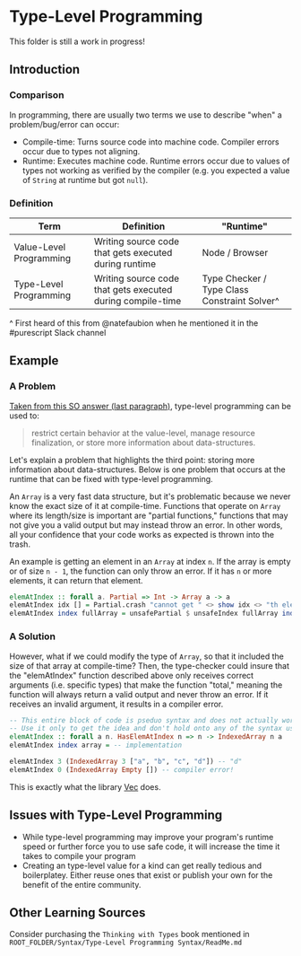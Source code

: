 # Type-Level Programming

This folder is still a work in progress!

## Introduction

### Comparison

In programming, there are usually two terms we use to describe "when" a problem/bug/error can occur:
- Compile-time: Turns source code into machine code. Compiler errors occur due to types not aligning.
- Runtime: Executes machine code. Runtime errors occur due to values of types not working as verified by the compiler (e.g. you expected a value of `String` at runtime but got `null`).

### Definition

| Term | Definition | "Runtime"
| - | - | - |
| Value-Level Programming | Writing source code that gets executed during runtime | Node / Browser
| Type-Level Programming | Writing source code that gets executed during compile-time | Type Checker / Type Class Constraint Solver^

^ First heard of this from @natefaubion when he mentioned it in the #purescript Slack channel

## Example

### A Problem

[Taken from this SO answer (last paragraph)](https://stackoverflow.com/a/24481747), type-level programming can be used to:
> restrict certain behavior at the value-level, manage resource finalization, or store more information about data-structures.

Let's explain a problem that highlights the third point: storing more information about data-structures. Below is one problem that occurs at the runtime that can be fixed with type-level programming.

An `Array` is a very fast data structure, but it's problematic because we never know the exact size of it at compile-time. Functions that operate on `Array` where its length/size is important are "partial functions," functions that may not give you a valid output but may instead throw an error. In other words, all your confidence that your code works as expected is thrown into the trash.

An example is getting an element in an `Array` at index `n`. If the array is empty or of size `n - 1`, the function can only throw an error. If it has `n` or more elements, it can return that element.
```purescript
elemAtIndex :: forall a. Partial => Int -> Array a -> a
elemAtIndex idx [] = Partial.crash "cannot get " <> show idx <> "th element of an empty array"
elemAtIndex index fullArray = unsafePartial $ unsafeIndex fullArray index
```

### A Solution

However, what if we could modify the type of `Array`, so that it included the size of that array at compile-time? Then, the type-checker could insure that the "elemAtIndex" function described above only receives correct arguments (i.e. specific types) that make the function "total," meaning the function will always return a valid output and never throw an error. If it receives an invalid argument, it results in a compiler error.

```purescript
-- This entire block of code is pseduo syntax and does not actually work!
-- Use it only to get the idea and don't hold onto any of the syntax used here.
elemAtIndex :: forall a n. HasElemAtIndex n => n -> IndexedArray n a
elemAtIndex index array = -- implementation

elemAtIndex 3 (IndexedArray 3 ["a", "b", "c", "d"]) -- "d"
elemAtIndex 0 (IndexedArray Empty []) -- compiler error!
```

This is exactly what the library [Vec](https://pursuit.purescript.org/packages/purescript-sized-vectors/3.1.0/docs/Data.Vec#t:Vec) does.

## Issues with Type-Level Programming

- While type-level programming may improve your program's runtime speed or further force you to use safe code, it will increase the time it takes to compile your program
- Creating an type-level value for a kind can get really tedious and boilerplatey. Either reuse ones that exist or publish your own for the benefit of the entire community.

## Other Learning Sources

Consider purchasing the `Thinking with Types` book mentioned in `ROOT_FOLDER/Syntax/Type-Level Programming Syntax/ReadMe.md`

